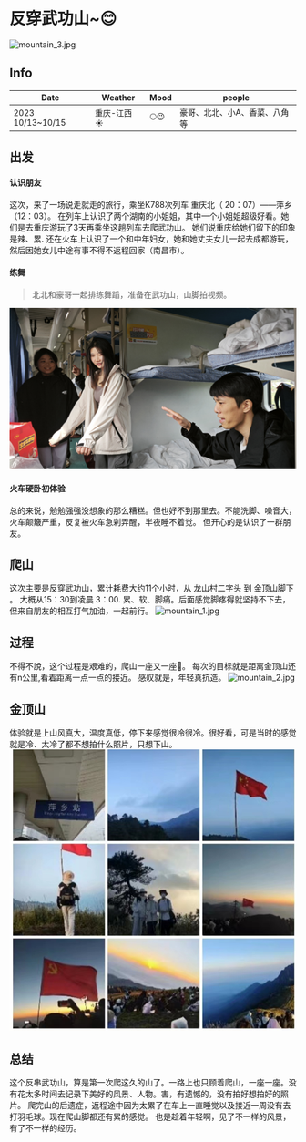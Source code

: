 # 反穿武功山~😊
![mountain_3.jpg](image%2Fmountain_3.jpg)
## Info

| Date             | Weather       | Mood | people           |
|------------------|---------------|-----|------------------|
| 2023 10/13~10/15 | 重庆-江西   ☀️ | 🌕😉  | 豪哥、北北、小A、香菜、八角 等 |
## 出发

#### 认识朋友 
这次，来了一场说走就走的旅行，乘坐K788次列车 重庆北（ 20：07）——萍乡（12：03）。
在列车上认识了两个湖南的小姐姐，其中一个小姐姐超级好看。她们是去重庆游玩了3天再乘坐这趟列车去爬武功山。
她们说重庆给她们留下的印象是辣、累.
还在火车上认识了一个和中年妇女，她和她丈夫女儿一起去成都游玩，然后因她女儿中途有事不得不返程回家（南昌市）。

#### 练舞
 >北北和豪哥一起排练舞蹈，准备在武功山，山脚拍视频。
 
![mountain_5.jpg](image%2Fmountain_5.jpg)

#### 火车硬卧初体验
总的来说，勉勉强强没想象的那么糟糕。但也好不到那里去。不能洗脚、噪音大，火车颠簸严重，反复被火车急刹弄醒，半夜睡不着觉。
但开心的是认识了一群朋友。

## 爬山
这次主要是反穿武功山，累计耗费大约11个小时，从 龙山村二字头 到 金顶山脚下 。
大概从15：30到凌晨 3：00. 累、软、脚痛。后面感觉脚疼得就坚持不下去，但来自朋友的相互打气加油，一起前行。
![mountain_1.jpg](image%2Fmountain_1.jpg)

## 过程
不得不說，这个过程是艰难的，爬山一座又一座💪。
每次的目标就是距离金顶山还有n公里,看着距离一点一点的接近。
感叹就是，年轻真抗造。
![mountain_2.jpg](image%2Fmountain_2.jpg)
## 金顶山
体验就是上山风真大，温度真低，停下来感觉很冷很冷。很好看，可是当时的感觉就是冷、太冷了都不想拍什么照片，只想下山。
![mountain_6.jpg](image%2Fmountain_6.jpg)

## 总结

这个反串武功山，算是第一次爬这久的山了。一路上也只顾着爬山，一座一座。没有花太多时间去记录下美好的风景、人物。害，有遗憾的，没有拍好想拍好的照片。
爬完山的后遗症，返程途中因为太累了在车上一直睡觉以及接近一周没有去打羽毛球。现在爬山脚都还有累的感觉。
也是趁着年轻啊，见了不一样的风景，有了不一样的经历。
